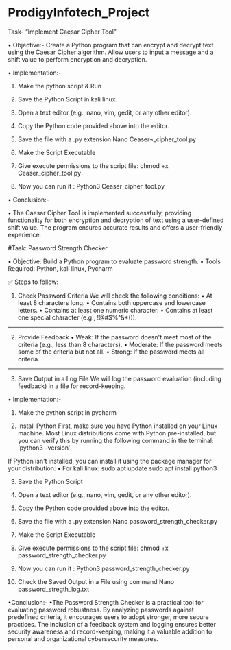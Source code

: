 # ProdigyInfotech_Project

Task- “Implement Caesar Cipher Tool”

• Objective:-
Create a Python program that can encrypt and decrypt text using the Caesar Cipher algorithm. Allow users to input a message and a shift value to perform encryption and decryption.




•	Implementation:-
1.	Make the python script & Run
2.	Save the Python Script in kali linux.
3.	Open a text editor (e.g., nano, vim, gedit, or any other editor).
4.	Copy the Python code provided above into the editor.
5.	Save the file with a .py extension 
Nano Ceaser¬_cipher_tool.py
 
5.	Make the Script Executable 
6.	Give execute permissions to the script file:
chmod +x Ceaser_cipher_tool.py

7.	Now you can run it :
Python3 Ceaser_cipher_tool.py
 
• Conclusion:-

•	The Caesar Cipher Tool is implemented successfully, providing functionality for both encryption and decryption of text using a user-defined shift value. The program ensures accurate results and offers a user-friendly experience.


#Task:  Password Strength Checker

• Objective: Build a Python program to evaluate password strength.
• Tools Required: Python, kali linux, Pycharm

✅ Steps to follow:
1. Check Password Criteria
We will check the following conditions:
•	At least 8 characters long.
•	Contains both uppercase and lowercase letters.
•	Contains at least one numeric character.
•	Contains at least one special character (e.g., !@#$%^&*()).
________________________________________
2. Provide Feedback
•	Weak: If the password doesn't meet most of the criteria (e.g., less than 8 characters).
•	Moderate: If the password meets some of the criteria but not all.
•	Strong: If the password meets all criteria.
________________________________________
3. Save Output in a Log File
We will log the password evaluation (including feedback) in a file for record-keeping.


•	Implementation:-
1.	Make the python script in pycharm 
 
2.	Install Python
First, make sure you have Python installed on your Linux machine. Most Linux distributions come with Python pre-installed, but you can verify this by running the following command in the terminal:
‘python3 –version’

If Python isn't installed, you can install it using the package manager for your distribution:
•	For kali linux:
sudo apt update
sudo apt install python3
 
3.	Save the Python Script
4.	Open a text editor (e.g., nano, vim, gedit, or any other editor).
5.	Copy the Python code provided above into the editor.
6.	Save the file with a .py extension 
Nano password_strength_checker.py
 
7.	Make the Script Executable 
8.	Give execute permissions to the script file:
chmod +x password_strength_checker.py
 
9.	Now you can run it :
Python3 password_strength_checker.py
 
10.	Check the Saved Output in a File using command
Nano password_stregth_log.txt
 
•Conclusion:-
•The Password Strength Checker is a practical tool for evaluating password robustness. By analyzing passwords against predefined criteria, it encourages users to adopt stronger, more secure practices. The inclusion of a feedback system and logging ensures better security awareness and record-keeping, making it a valuable addition to personal and organizational cybersecurity measures.

